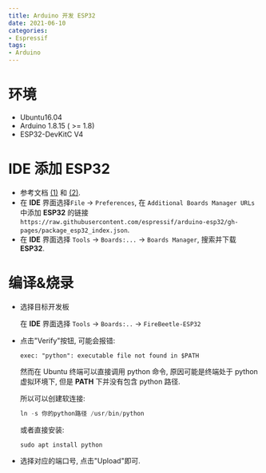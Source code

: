 ```yaml
---
title: Arduino 开发 ESP32
date: 2021-06-10
categories: 
- Espressif
tags:
- Arduino
---
```

# 环境

- Ubuntu16.04
- Arduino 1.8.15 ( >= 1.8)
- ESP32-DevKitC V4

<!--more-->

# IDE 添加 ESP32

- 参考文档 [(1)](https://github.com/espressif/arduino-esp32/blob/master/docs/arduino-ide/boards_manager.md) 和 [(2)](https://dronebotworkshop.com/esp32-intro/).
- 在 **IDE** 界面选择`File` -> `Preferences`, 在 `Additional Boards Manager URLs`中添加 **ESP32** 的链接 `https://raw.githubusercontent.com/espressif/arduino-esp32/gh-pages/package_esp32_index.json`.
- 在 **IDE** 界面选择 `Tools` -> `Boards:...` -> `Boards Manager`, 搜索并下载 **ESP32**. 

# 编译&烧录

- 选择目标开发板
  
  在 **IDE** 界面选择 `Tools` -> `Boards:..` -> `FireBeetle-ESP32`
- 点击"Verify"按钮, 可能会报错:
  ```
  exec: "python": executable file not found in $PATH
  ```
  
  然而在 Ubuntu 终端可以直接调用 python 命令, 原因可能是终端处于 python 虚拟环境下, 但是 **PATH** 下并没有包含 python 路径.
  
  所以可以创建软连接:
  ```powershell
  ln -s 你的python路径 /usr/bin/python
  ```
  
    或者直接安装:
  ```
  sudo apt install python
  ```

- 选择对应的端口号, 点击"Upload"即可.

